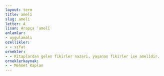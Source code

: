```yaml
---
layout: term
title: amelî
slug: ameli
letter: A
lisan: Arapça ʿamelī
anlamlar:
- uygulamalı
ozellikler:
- - sıfat
ornekler:
- - Kitaplardan gelen fikirler nazari, yaşanan fikirler ise amelîdir.
orneklerkaynak:
- - Mehmet Kaplan
---
```

